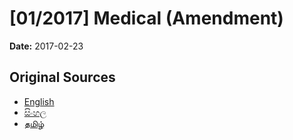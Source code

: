 # [01/2017] Medical (Amendment)

**Date:** 2017-02-23

## Original Sources

- [English](https://documents.gov.lk/view/acts/2017/2/01-2017_E.pdf)
- [සිංහල](https://documents.gov.lk/view/acts/2017/2/01-2017_S.pdf)
- [தமிழ்](https://documents.gov.lk/view/acts/2017/2/01-2017_T.pdf)
